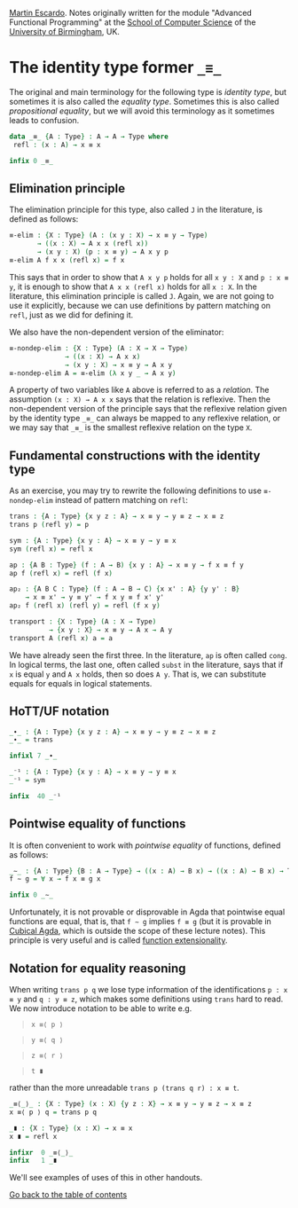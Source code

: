 
[Martin Escardo](Https://www.Cs.Bham.Ac.Uk/~mhe/).
Notes originally written for the module "Advanced Functional Programming"
at the [School of Computer Science](https://www.birmingham.ac.uk/schools/computer-science/index.aspx) of the [University of Birmingham](https://www.birmingham.ac.uk/index.aspx), UK.


<!--
```agda
{-# OPTIONS --without-K --safe #-}

module identity-type where

open import general-notation
```
-->
# The identity type former `_≡_`

The original and main terminology for the following type is *identity type*, but sometimes it is also called the *equality type*. Sometimes this is also called *propositional equality*, but we will avoid this terminology as it sometimes leads to confusion.
```agda
data _≡_ {A : Type} : A → A → Type where
 refl : (x : A) → x ≡ x

infix 0 _≡_
```

## Elimination principle

The elimination principle for this type, also called `J` in the literature, is defined as follows:
```agda
≡-elim : {X : Type} (A : (x y : X) → x ≡ y → Type)
       → ((x : X) → A x x (refl x))
       → (x y : X) (p : x ≡ y) → A x y p
≡-elim A f x x (refl x) = f x
```
This says that in order to show that `A x y p` holds for all `x y : X` and `p : x ≡ y`, it is enough to show that `A x x (refl x)` holds for all `x : X`.
In the literature, this elimination principle is called `J`. Again, we are not going to use it explicitly, because we can use definitions by pattern matching on `refl`, just as we did for defining it.

We also have the non-dependent version of the eliminator:
```agda
≡-nondep-elim : {X : Type} (A : X → X → Type)
              → ((x : X) → A x x)
              → (x y : X) → x ≡ y → A x y
≡-nondep-elim A = ≡-elim (λ x y _ → A x y)
```
A property of two variables like `A` above is referred to as a *relation*. The assumption `(x : X) → A x x` says that the relation is reflexive. Then the non-dependent version of the principle says that the reflexive relation given by the identity type `_≡_` can always be mapped to any reflexive relation, or we may say that `_≡_` is the smallest reflexive relation on the type `X`.

## Fundamental constructions with the identity type

As an exercise, you may try to rewrite the following definitions to use `≡-nondep-elim` instead of pattern matching on `refl`:
```agda
trans : {A : Type} {x y z : A} → x ≡ y → y ≡ z → x ≡ z
trans p (refl y) = p

sym : {A : Type} {x y : A} → x ≡ y → y ≡ x
sym (refl x) = refl x

ap : {A B : Type} (f : A → B) {x y : A} → x ≡ y → f x ≡ f y
ap f (refl x) = refl (f x)

ap₂ : {A B C : Type} (f : A → B → C) {x x' : A} {y y' : B}
    → x ≡ x' → y ≡ y' → f x y ≡ f x' y'
ap₂ f (refl x) (refl y) = refl (f x y)

transport : {X : Type} (A : X → Type)
          → {x y : X} → x ≡ y → A x → A y
transport A (refl x) a = a
```
We have already seen the first three. In the literature, `ap` is often called `cong`. In logical terms, the last one, often called `subst` in the literature, says that if `x` is equal `y` and `A x` holds, then so does `A y`. That is, we can substitute equals for equals in logical statements.

## HoTT/UF notation

```agda
_∙_ : {A : Type} {x y z : A} → x ≡ y → y ≡ z → x ≡ z
_∙_ = trans

infixl 7 _∙_

_⁻¹ : {A : Type} {x y : A} → x ≡ y → y ≡ x
_⁻¹ = sym

infix  40 _⁻¹

```


## Pointwise equality of functions

It is often convenient to work with *pointwise equality* of functions, defined as follows:
```agda
_∼_ : {A : Type} {B : A → Type} → ((x : A) → B x) → ((x : A) → B x) → Type
f ∼ g = ∀ x → f x ≡ g x

infix 0 _∼_
```

Unfortunately, it is not provable or disprovable in Agda that pointwise equal functions are equal, that is, that `f ∼ g` implies `f ≡ g` (but it is provable in [Cubical Agda](https://agda.readthedocs.io/en/latest/language/cubical.html), which is outside the scope of these lecture notes). This principle is very useful and is called [function extensionality](function-extensionality.lagda.md).

## Notation for equality reasoning

When writing `trans p q` we lose type information of the
identifications `p : x ≡ y` and `q : y ≡ z`, which makes some definitions using `trans` hard to read. We now
introduce notation to be able to write e.g.

   > `x ≡⟨ p ⟩`

   > `y ≡⟨ q ⟩`

   > `z ≡⟨ r ⟩`

   > `t ∎`

rather than the more unreadable `trans p (trans q r) : x ≡ t`.

```agda
_≡⟨_⟩_ : {X : Type} (x : X) {y z : X} → x ≡ y → y ≡ z → x ≡ z
x ≡⟨ p ⟩ q = trans p q

_∎ : {X : Type} (x : X) → x ≡ x
x ∎ = refl x

infixr  0 _≡⟨_⟩_
infix   1 _∎
```
We'll see examples of uses of this in other handouts.

[Go back to the table of contents](https://martinescardo.github.io/HoTTEST-Summer-School/)
